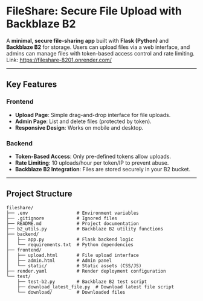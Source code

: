 # FileShare: Secure File Upload with Backblaze B2

A **minimal, secure file-sharing app** built with **Flask (Python)** and **Backblaze B2** for storage.
Users can upload files via a web interface, and admins can manage files with token-based access control and rate limiting. Link: https://fileshare-8201.onrender.com/

---

## **Key Features**
### **Frontend**
- **Upload Page**: Simple drag-and-drop interface for file uploads.
- **Admin Page**: List and delete files (protected by token).
- **Responsive Design**: Works on mobile and desktop.

### **Backend**
- **Token-Based Access**: Only pre-defined tokens allow uploads.
- **Rate Limiting**: 10 uploads/hour per token/IP to prevent abuse.
- **Backblaze B2 Integration**: Files are stored securely in your B2 bucket.

---

## **Project Structure**
```text
fileshare/
├── .env                  # Environment variables
├── .gitignore            # Ignored files
├── README.md             # Project documentation
├── b2_utils.py           # Backblaze B2 utility functions
├── backend/
│   ├── app.py            # Flask backend logic
│   └── requirements.txt  # Python dependencies
├── frontend/
│   ├── upload.html       # File upload interface
│   ├── admin.html        # Admin panel
│   └── static/           # Static assets (CSS/JS)
├── render.yaml           # Render deployment configuration
└── test/
    ├── test-b2.py        # Backblaze B2 test script
    ├── download_latest_file.py  # Download latest file script
    └── download/         # Downloaded files

